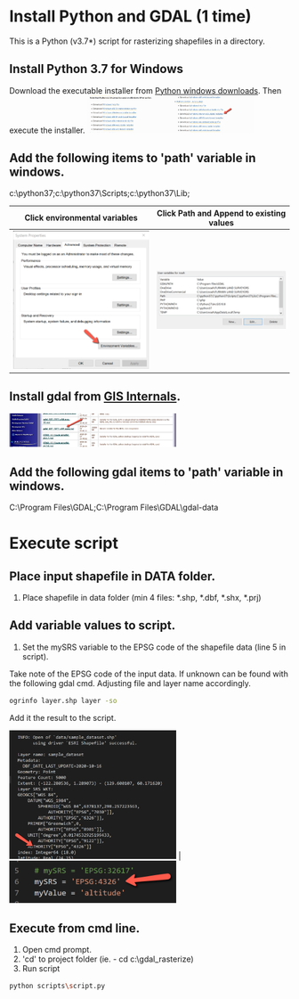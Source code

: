 # Install Python and GDAL (1 time)

This is a Python (v3.7*) script for rasterizing shapefiles in a directory.

## Install Python 3.7 for Windows
Download the executable installer from [Python windows downloads](https://www.python.org/downloads/windows/). Then execute the installer. 
<img src="/images/python_windows.png" width="300" title="Proj4 link">

## Add the following items to 'path' variable in windows.
c:\python37;c:\python37\Scripts;c:\python37\Lib;

Click environmental variables |  Click Path and Append to existing values
:-------------------------:|:-------------------------:
<img src="/images/path1.png" width="300" title="Proj4 link"> | <img src="/images/path2.png" width="300" title="Proj4 link">


## Install gdal from [GIS Internals](https://www.gisinternals.com/query.html?content=filelist&file=release-1911-x64-gdal-2-4-4-mapserver-7-4-3.zip).
<img src="/images/gdal1.png" width="300" title="Proj4 link">

## Add the following gdal items to 'path' variable in windows.
C:\Program Files\GDAL;C:\Program Files\GDAL\gdal-data

# Execute script

## Place input shapefile in DATA folder.
1) Place shapefile in data folder (min 4 files: *.shp, *.dbf, *.shx, *.prj)

## Add variable values to script.
1) Set the mySRS variable to the EPSG code of the shapefile data (line 5 in script).

Take note of the EPSG code of the input data. If unknown can be found with the following gdal cmd. Adjusting file and layer name accordingly.
```bash
ogrinfo layer.shp layer -so 
``` 

Add it the result to the script.

<img src="/images/epsg.png" width="300" title="Proj4 link"> | <img src="/images/mysrs.png" width="300" title="Proj4 link">


## Execute from cmd line.
1) Open cmd prompt.
2) 'cd' to project folder (ie. - cd c:\gdal_rasterize) 
3) Run script
```bash
python scripts\script.py
```